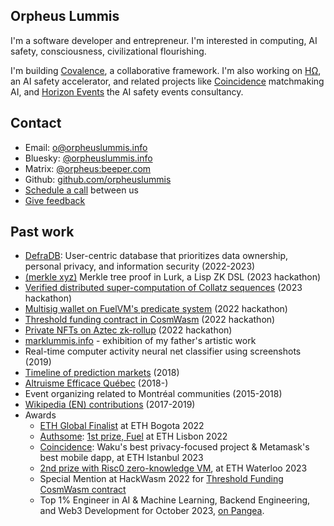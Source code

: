 ## Orpheus Lummis

I'm a software developer and entrepreneur. I'm interested in computing, AI safety, consciousness, civilizational flourishing.

I'm building [Covalence](https://www.covalence.info/), a collaborative framework. I'm also working on [HΩ](https://horizonomega.org/), an AI safety accelerator, and related projects like [Coincidence](https://coincidence.network/) matchmaking AI, and [Horizon Events](https://horizonevents.info/) the AI safety events consultancy.

## Contact
- Email: [o@orpheuslummis.info](mailto:o@orpheuslummis.info)
- Bluesky: [@orpheuslummis.info](https://bsky.app/profile/orpheuslummis.info)
- Matrix: [@orpheus:beeper.com](https://matrix.to/#/@orpheus:beeper.com)
- Github: [github.com/orpheuslummis](https://github.com/orpheuslummis)
- [Schedule a call](https://cal.com/orpheuslummis) between us
- [Give feedback](https://airtable.com/appiZHNGa7cQF3qoU/paglXiAYwS0bpujby/form)

## Past work
- [DefraDB](https://github.com/sourcenetwork/defradb/): User-centric database that prioritizes data ownership, personal privacy, and information security (2022-2023)
- [(merkle xyz)](https://devfolio.co/projects/merkle-xyz-35fe) Merkle tree proof in Lurk, a Lisp ZK DSL (2023 hackathon)
- [Verified distributed super-computation of Collatz sequences](https://github.com/orpheuslummis/Collaptz) (2023 hackathon)
- [Multisig wallet on FuelVM's predicate system](https://fuel-labs.ghost.io/ethlisbon22-recap/) (2022 hackathon)
- [Threshold funding contract in CosmWasm](https://github.com/orpheuslummis/threshold-funding) (2022 hackathon)
- [Private NFTs on Aztec zk-rollup](https://ethglobal.com/showcase/dizkreet-4rvz2) (2022 hackathon)
- [marklummis.info](https://marklummis.info) - exhibition of my father's artistic work
- Real-time computer activity neural net classifier using screenshots (2019)
- [Timeline of prediction markets](https://timelines.issarice.com/wiki/Timeline_of_prediction_markets) (2018)
- [Altruisme Efficace Québec](https://altruismeefficacequebec.org/) (2018-)
- Event organizing related to Montréal communities (2015-2018)
- [Wikipedia (EN) contributions](https://en.wikipedia.org/w/index.php?limit=500&title=Special%3AContributions&contribs=user&target=Orpheus+Lummis&namespace=&tagfilter=&start=&end=) (2017-2019)
- Awards
  - [ETH Global Finalist](https://github.com/meirbank/ETHBogota2022) at ETH Bogota 2022
  - [Authsome](https://github.com/authsome/authsome): [1st prize, Fuel](https://fuel-labs.ghost.io/ethlisbon22-recap/) at ETH Lisbon 2022
  - [Coincidence](https://github.com/orpheuslummis/coincidence-ethglobal2023istanbul): Waku's best privacy-focused project & Metamask's best mobile dapp, at ETH Istanbul 2023
  - [2nd prize with Risc0 zero-knowledge VM](https://github.com/orpheuslummis/Collaptz), at ETH Waterloo 2023
  - Special Mention at HackWasm 2022 for [Threshold Funding CosmWasm contract](https://github.com/orpheuslummis/threshold-funding)
  - Top 1% Engineer in AI & Machine Learning, Backend Engineering, and Web3 Development for October 2023, [on Pangea](https://share.pangea.app/manage/60e243a9-0cb5-47db-96b0-45b681f17f80).
